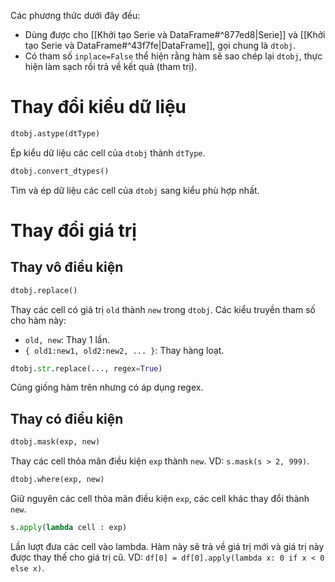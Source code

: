 
Các phương thức dưới đây đều:
- Dùng được cho [[Khởi tạo Serie và DataFrame#^877ed8|Serie]] và [[Khởi tạo Serie và DataFrame#^43f7fe|DataFrame]], gọi chung là `dtobj`.
- Có tham số `inplace=False` thể hiện rằng hàm sẽ sao chép lại `dtobj`, thực hiện làm sạch rồi trả về kết quả (tham trị).

# Thay đổi kiểu dữ liệu

```python
dtobj.astype(dtType)
```
Ép kiểu dữ liệu các cell của `dtobj` thành `dtType`.

```python
dtobj.convert_dtypes()
```
Tìm và ép dữ liệu các cell của `dtobj` sang kiểu phù hợp nhất.

# Thay đổi giá trị

## Thay vô điều kiện

```python
dtobj.replace()
```
Thay các cell có giá trị `old` thành `new` trong `dtobj`. Các kiểu truyền tham số cho hàm này:
- `old, new`: Thay 1 lần.
- `{ old1:new1, old2:new2, ... }`: Thay hàng loạt.

```python
dtobj.str.replace(..., regex=True)
```
Cũng giống hàm trên nhưng có áp dụng regex.

## Thay có điều kiện

```python
dtobj.mask(exp, new)
```
Thay các cell thỏa mãn điều kiện `exp` thành `new`. VD: `s.mask(s > 2, 999)`.

```python
dtobj.where(exp, new)
```
Giữ nguyên các cell thỏa mãn điều kiện `exp`, các cell khác thay đổi thành `new`.

```python
s.apply(lambda cell : exp)
```
Lần lượt đưa các cell vào lambda. Hàm này sẽ trả về giá trị mới và giá trị này được thay thế cho giá trị cũ. VD: `df[0] = df[0].apply(lambda x: 0 if x < 0 else x)`.



